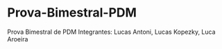 # Prova-Bimestral-PDM
Prova Bimestral de PDM
Integrantes: Lucas Antoni, Lucas Kopezky, Luca Aroeira
